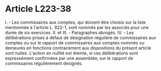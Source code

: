 # Article L223-38

I. - Les commissaires aux comptes, qui doivent être choisis sur la liste mentionnée à l'article L. 822-1, sont nommés par les associés pour une durée de six exercices.   II. et III. - Paragraphes abrogés.   IV. - Les délibérations prises à défaut de désignation régulière de commissaires aux comptes ou sur le rapport de commissaires aux comptes nommés ou demeurés en fonctions contrairement aux dispositions du présent article sont nulles. L'action en nullité est éteinte, si ces délibérations sont expressément confirmées par une assemblée, sur le rapport de commissaires régulièrement désignés.